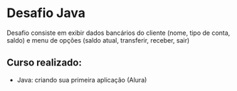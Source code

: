 # Desafio Java
Desafio consiste em exibir dados bancários do cliente (nome, tipo de conta, saldo) e menu de opções (saldo atual, transferir, receber, sair)

## Curso realizado:
* Java: criando sua primeira aplicação (Alura)
